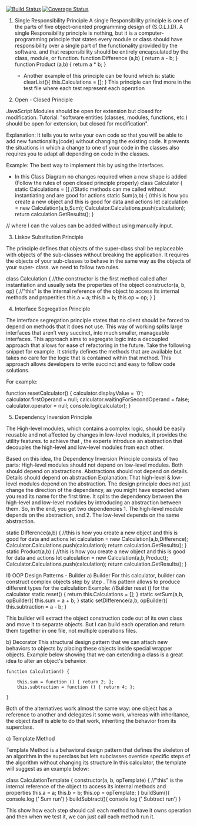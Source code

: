 [![Build Status](https://travis-ci.org/an543/BasicCaculator.svg?branch=master)](https://travis-ci.org/an543/BasicCaculator)
[![Coverage Status](https://coveralls.io/repos/github/an543/BasicCaculator/badge.svg?branch=master)](https://coveralls.io/github/an543/BasicCaculator?branch=master)

1. Single Responsibility Principle 
   A single Responsibility principle is one of the parts of five object-oriented programming design of (S.O.L.I.D). A single Responsibility principle is nothing,
   but it is a computer-programming principle that states every module or class should have responsibility over a single part of the functionality provided by the software. and that responsibility should be entirely encapsulated by the class, module, or function.
function Difference (a,b) {
return a - b;
}
   function Product (a,b) {
   return a * b;
   }
   - Another example of this principle can be found which is:
     static clearList(){
     this.Calculations = [];
     }
  This principle can find more in the test file where each test represent each 
     operation
     
2. Open - Closed Principle 

JavaScript Modules should be open for extension but closed for modification.
Tutorial: 
"software entities (classes, modules, functions, etc.) should be open for extension, but closed for modification".

Explanation: It tells you to write your own code so that you will be able to add new functionality(code) without changing the existing code. It prevents the situations in which a change to one of your code in the classes also requires you to adapt all depending on code in the classes.

Example: The best way to implement this by using the Interfaces. 

-	In this Class Diagram no changes required when a new shape is added (Follow the rules of open closed principle properly)
class Calculator {
    static Calculations = []
    //Static methods can me called without instantiating and are good for actions
    static Sum(a,b) {
        //this is how you create a new object and this is good for data and actions
          let calculation = new Calculation(a,b,Sum);
          Calculator.Calculations.push(calculation);
        return calculation.GetResults();
    }

// where I can the values can be added without using manually input. 

3)  Liskov Substitution Principle

The principle defines that objects of the super-class shall be replaceable 
with objects of the sub-classes without breaking the application. 
It requires the objects of your sub-classes to behave in the same way as the objects of your super- class. we need to follow two rules.

class Calculation {
    //the constructor is the first method called after instantiation and usually sets the properties of the object
    constructor(a, b, op) {
        //"this" is the internal reference of the object to access its internal methods and properities
        this.a = a;
        this.b = b;
        this.op = op;
    }
}

4) Interface Segregation Principle

The interface segregation principle states that no client should be forced to depend on methods that it does not use.
This way of working splits large interfaces that aren’t very succinct, into much smaller, manageable interfaces. This approach aims to segregate logic into 
a decoupled approach that allows for ease of refactoring in the future. Take the following snippet for example. 
It strictly defines the methods that are available but takes no care for the logic that is 
contained within that method. This approach allows developers to write succinct and easy to follow code solutions.

For example:
	
 function resetCalculator() {
  calculator.displayValue = '0';
  calculator.firstOperand = null;
  calculator.waitingForSecondOperand = false;
  calculator.operator = null;
  console.log(calculator);
}

5) Dependency Inversion Principle

The High-level modules, which contains a complex logic, should be easily reusable and not affected by changes in low-level modules, it provides the utility features. to achieve that , the experts introduce an abstraction 
that decouples the high-level and low-level modules from each other.

Based on this idea, the Dependency Inversion Principle consists of two parts:
High-level modules should not depend on low-level modules. Both should depend on abstractions.
Abstractions should not depend on details. Details should depend on abstraction Explanation: That high-level & low-level modules depend on the abstraction. 
The design principle does not just change the direction of the dependency, as you might have expected when you read its name for the first time. 
It splits the dependency between the high-level and low-level modules by introducing an abstraction between them. So, in the end, you get two dependencies 1. 
The high-level module depends on the abstraction, and 2. The low-level depends on the same abstraction.

  static Difference(a,b) {
        //this is how you create a new object and this is good for data and actions
        let calculation = new Calculation(a,b,Difference);
        Calculator.Calculations.push(calculation);
        return calculation.GetResults();
    }
    static Product(a,b) {
        //this is how you create a new object and this is good for data and actions
        let calculation = new Calculation(a,b,Product);
        Calculator.Calculations.push(calculation);
        return calculation.GetResults();
    }


II) OOP Design Patterns - Builder
a) Builder
For this calculator, builder can construct complex objects step by step
. This pattern allows to produce different types for the calculation
Example:
//Builder reset () for the calculator
static reset() {
return this.Calculations = [];
}
static setSum(a,b, opBuilder){
this.sum = a + b;
}
static setDifference(a,b, opBuilder){
this.subtraction = a - b;
}

This builder will extract the object construction code out of its own class
and move it to separate objects. But I can build each operation and return them together in one
file, not multiple operations files.

b) Decorator
 This structural design pattern that we can attach new behaviors to objects by placing 
these objects inside special wrapper objects.
Example below showing that we can extending a class is a great idea to alter an object's behavior.

    function Calculation() {
    
        this.sum = function () { return 2; };
        this.subtraction = function () { return 4; };
    
    }
Both of the alternatives work almost the same way: 
one object has a reference to another and delegates it some work, whereas with inheritance, 
the object itself is able to do that work, inheriting the behavior from its superclass.

c) Template Method

Template Method is a behavioral design pattern that defines the skeleton of an
algorithm in the superclass but lets subclasses override 
specific steps of the algorithm without changing its structure
 In this calculator, the template will suggest as an example below:

class CalculationTemplate {
constructor(a, b, opTemplate) {
//"this" is the internal reference of the object to access its internal methods and properties
this.a = a;
this.b = b;
this.op = opTemplate;
}
buildSum(){
console.log (' Sum run')
}
buildSubtract(){
console.log (' Subtract run')
}

This show how each step should call each method to have it owns operation
and then when we test it, we can just call each method run it. 